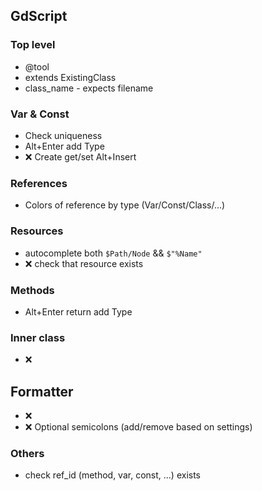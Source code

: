 ## GdScript
### Top level
- @tool
- extends ExistingClass
- class_name - expects filename

### Var & Const
- Check uniqueness
- Alt+Enter add Type
- ❌ Create get/set Alt+Insert

### References
- Colors of reference by type (Var/Const/Class/...)

### Resources
- autocomplete both `$Path/Node` && `$"%Name"`
- ❌ check that resource exists

### Methods
- Alt+Enter return add Type

### Inner class
- ❌

## Formatter
- ❌
- ❌ Optional semicolons (add/remove based on settings)

### Others
- check ref_id (method, var, const, ...) exists
